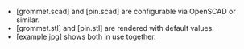 - [grommet.scad] and [pin.scad] are configurable via OpenSCAD or similar. 
- [grommet.stl] and [pin.stl] are rendered with default values.
- [example.jpg] shows both in use together.